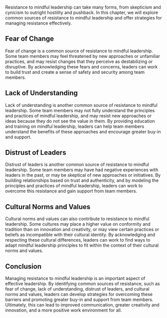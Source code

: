 
Resistance to mindful leadership can take many forms, from skepticism and cynicism to outright hostility and pushback. In this chapter, we will explore common sources of resistance to mindful leadership and offer strategies for managing resistance effectively.

Fear of Change
--------------

Fear of change is a common source of resistance to mindful leadership. Some team members may feel threatened by new approaches or unfamiliar practices, and may resist changes that they perceive as destabilizing or disruptive. By acknowledging these fears and concerns, leaders can work to build trust and create a sense of safety and security among team members.

Lack of Understanding
---------------------

Lack of understanding is another common source of resistance to mindful leadership. Some team members may not fully understand the principles and practices of mindful leadership, and may resist new approaches or ideas because they do not see the value in them. By providing education and training on mindful leadership, leaders can help team members understand the benefits of these approaches and encourage greater buy-in and support.

Distrust of Leaders
-------------------

Distrust of leaders is another common source of resistance to mindful leadership. Some team members may have had negative experiences with leaders in the past, or may be skeptical of new approaches or initiatives. By building relationships based on trust and authenticity, and by modeling the principles and practices of mindful leadership, leaders can work to overcome this resistance and gain support from team members.

Cultural Norms and Values
-------------------------

Cultural norms and values can also contribute to resistance to mindful leadership. Some cultures may place a higher value on conformity and tradition than on innovation and creativity, or may view certain practices or beliefs as incompatible with their cultural identity. By acknowledging and respecting these cultural differences, leaders can work to find ways to adapt mindful leadership principles to fit within the context of their cultural norms and values.

Conclusion
----------

Managing resistance to mindful leadership is an important aspect of effective leadership. By identifying common sources of resistance, such as fear of change, lack of understanding, distrust of leaders, and cultural norms and values, leaders can develop strategies for overcoming these barriers and promoting greater buy-in and support from team members. Ultimately, this can lead to improved communication, greater creativity and innovation, and a more positive work environment for all.
